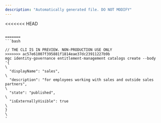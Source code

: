 ```yaml
---
description: "Automatically generated file. DO NOT MODIFY"
---
```


<<<<<<< HEAD
```cli

=======
```bash

// THE CLI IS IN PREVIEW. NON-PRODUCTION USE ONLY
>>>>>>> ac57e61007f395881f1814eae37dc23911227b9b
mgc identity-governance entitlement-management catalogs create --body '{\
  "displayName": "sales",\
  "description": "for employees working with sales and outside sales partners",\
  "state": "published",\
  "isExternallyVisible": true\
}\
'

```